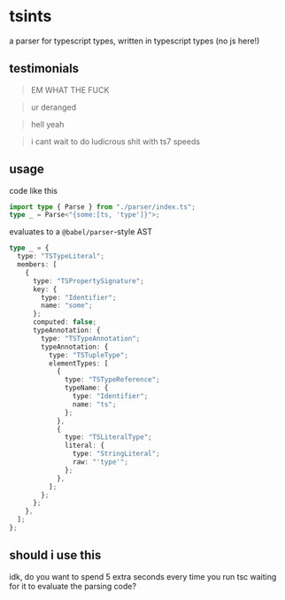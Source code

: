 # tsints

a parser for typescript types, written in typescript types (no js here!)

## testimonials

> EM WHAT THE FUCK

> ur deranged

> hell yeah

> i cant wait to do ludicrous shit with ts7 speeds

## usage

code like this

```ts
import type { Parse } from "./parser/index.ts";
type _ = Parse<"{some:[ts, 'type']}">;
```

evaluates to a `@babel/parser`-style AST

```ts
type _ = {
  type: "TSTypeLiteral";
  members: [
    {
      type: "TSPropertySignature";
      key: {
        type: "Identifier";
        name: "some";
      };
      computed: false;
      typeAnnotation: {
        type: "TSTypeAnnotation";
        typeAnnotation: {
          type: "TSTupleType";
          elementTypes: [
            {
              type: "TSTypeReference";
              typeName: {
                type: "Identifier";
                name: "ts";
              };
            },
            {
              type: "TSLiteralType";
              literal: {
                type: "StringLiteral";
                raw: "'type'";
              };
            },
          ];
        };
      };
    },
  ];
};
```

## should i use this

idk, do you want to spend 5 extra seconds every time you run tsc waiting for it to evaluate the parsing code?
